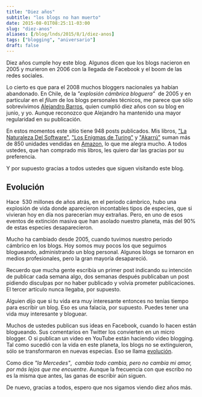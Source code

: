 ```yaml
---
title: "Diez años"
subtitle: "los blogs no han muerto"
date: 2015-08-01T08:25:11-03:00
slug: "diez-anos"
aliases: [/blog/lnds/2015/8/1/diez-anos]
tags: ["blogging", "aniversario"]
draft: false
---
```

Diez años cumple hoy este blog. Algunos dicen que los blogs nacieron en
2005 y murieron en 2006 con la llegada de Facebook y el boom de las
redes sociales.

Lo cierto es que para el 2008 muchos bloggers nacionales ya habían
abandonado. En Chile, de la *"explosión cámbrica bloguera"*  de 2005
y en particular en el *filum* de los blogs
personales técnicos, me parece que sólo sobrevivimos
[Alejandro Barros](//www.alejandrobarros.com/una-decada-de-mi-blog), 
quien cumplió
diez años con su blog en junio, y yo. 
Aunque reconozco
que Alejandro ha mantenido una mayor regularidad en su publicación. 

En estos momentos este sitio tiene 948 posts publicados. Mis
libros, ["La Naturaleza Del Software"](//amzn.to/1OGRVYw), 
["Los Enigmas de Turing"](//amzn.to/1OGRWM2) y
["Akarrú"](//amzn.to/1gxLCMe) suman más de 850 unidades vendidas en
[Amazon](//www.amazon.com/Eduardo-D%C3%ADaz/e/B00GFZWPPC/ref=sr_ntt_srch_lnk_2?qid=1438442928&sr=8-2),
lo que me alegra mucho. A todos ustedes, que han comprado mis libros,
les quiero dar las gracias por su
preferencia.

Y por supuesto gracias a todos ustedes que siguen visitando este
blog. 

## Evolución

Hace  530 millones de años atrás, en el periodo cámbrico, hubo una
explosión de vida donde aparecieron incontables tipos de especies, que
si vivieran hoy en día nos parecerían muy extrañas. Pero, en uno de esos
eventos de extinción masiva que han asolado nuestro planeta, más del 90%
de estas especies desaparecieron.

Mucho ha cambiado desde 2005, cuando tuvimos nuestro periodo cámbrico en
los blogs. Hoy somos muy pocos los que seguimos blogueando,
administrando un blog personal. Algunos blogs se tornaron en medios
profesionales, pero la gran mayoría desapareció.

Recuerdo que mucha gente escribía un primer post indicando su intención
de publicar cada semana algo, dos semanas después publicaban un post
pidiendo disculpas por no haber publicado y volvía prometer
publicaciones. El tercer artículo nunca llegaba, por supuesto.

Alguien dijo que si tu vida era muy interesante entonces no tenías
tiempo para escribir un blog. Eso es una falacia, por supuesto. Puedes
tener una vida muy interesante y bloguear. 

Muchos de ustedes publican sus ideas en Facebook, cuando lo hacen están
blogueando. Sus comentarios en Twitter los convierten en un micro
blogger. O si publican un video en YouTube están haciendo video
blogging. Tal como sucedió con la vida en este planeta, los blogs no se
extinguieron, sólo se transformaron en nuevas especias. Eso se llama
[evolución](/blog/lnds/2009/8/12/cuestion-de-evolucion).

Como dice *"la Mercedes"*,  *cambia todo cambia, pero no cambia mi
amor, por más lejos que me encuentre*. Aunque la frecuencia con que
escribo no es la misma que antes, las ganas de escribir aún siguen. 

De nuevo, gracias a todos, espero que nos sigamos viendo diez años más.
